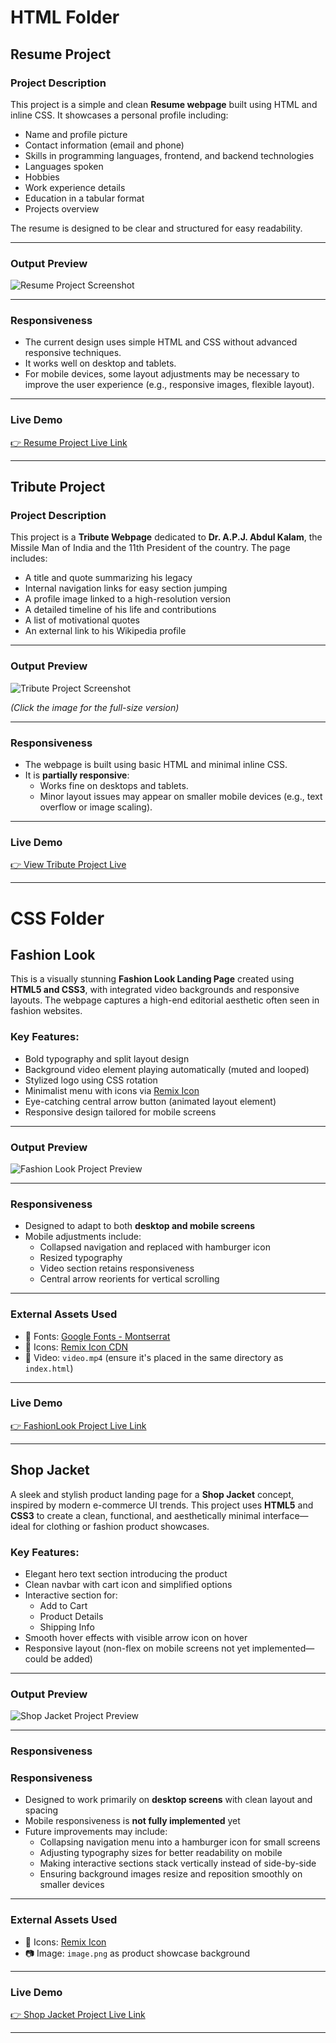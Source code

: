 # HTML Folder


## Resume Project

### Project Description

This project is a simple and clean **Resume webpage** built using HTML and inline CSS. It showcases a personal profile including:

- Name and profile picture
- Contact information (email and phone)
- Skills in programming languages, frontend, and backend technologies
- Languages spoken
- Hobbies
- Work experience details
- Education in a tabular format
- Projects overview

The resume is designed to be clear and structured for easy readability.

---

### Output Preview

![Resume Project Screenshot](./00.Source/01_HTML_Resume.png)

---

### Responsiveness

- The current design uses simple HTML and CSS without advanced responsive techniques.
- It works well on desktop and tablets.
- For mobile devices, some layout adjustments may be necessary to improve the user experience (e.g., responsive images, flexible layout).

---

### Live Demo


<a href="https://resume-by-html.netlify.app/" target="_blank">👉 Resume Project Live Link</a>

---



## Tribute Project

### Project Description

This project is a **Tribute Webpage** dedicated to **Dr. A.P.J. Abdul Kalam**, the Missile Man of India and the 11th President of the country. The page includes:

- A title and quote summarizing his legacy
- Internal navigation links for easy section jumping
- A profile image linked to a high-resolution version
- A detailed timeline of his life and contributions
- A list of motivational quotes
- An external link to his Wikipedia profile

---

### Output Preview

![Tribute Project Screenshot](./00.Source/01_HTML_Tribute.png)

*(Click the image for the full-size version)*

---

### Responsiveness

- The webpage is built using basic HTML and minimal inline CSS.
- It is **partially responsive**:
  - Works fine on desktops and tablets.
  - Minor layout issues may appear on smaller mobile devices (e.g., text overflow or image scaling).

---

### Live Demo

<a href="https://tribute-apjkalam.netlify.app/" target="_blank">👉 View Tribute Project Live</a>

---

# CSS Folder


## Fashion Look

This is a visually stunning **Fashion Look Landing Page** created using **HTML5 and CSS3**, with integrated video backgrounds and responsive layouts. The webpage captures a high-end editorial aesthetic often seen in fashion websites.

### Key Features:

- Bold typography and split layout design
- Background video element playing automatically (muted and looped)
- Stylized logo using CSS rotation
- Minimalist menu with icons via [Remix Icon](https://remixicon.com/)
- Eye-catching central arrow button (animated layout element)
- Responsive design tailored for mobile screens

---

### Output Preview

![Fashion Look Project Preview](./00.Source/02_CSS_FashionLook.png)


---

### Responsiveness

- Designed to adapt to both **desktop and mobile screens**
- Mobile adjustments include:
  - Collapsed navigation and replaced with hamburger icon
  - Resized typography
  - Video section retains responsiveness
  - Central arrow reorients for vertical scrolling

---

### External Assets Used

- 🎨 Fonts: [Google Fonts - Montserrat](https://fonts.google.com/specimen/Montserrat)
- 🧩 Icons: [Remix Icon CDN](https://remixicon.com/)
- 🎥 Video: `video.mp4` (ensure it's placed in the same directory as `index.html`)

---


### Live Demo


<a href="https://fashionlook.netlify.app/" target="_blank">👉 FashionLook Project Live Link</a>

---
## Shop Jacket

A sleek and stylish product landing page for a **Shop Jacket** concept, inspired by modern e-commerce UI trends. This project uses **HTML5** and **CSS3** to create a clean, functional, and aesthetically minimal interface—ideal for clothing or fashion product showcases.

### Key Features:

- Elegant hero text section introducing the product
- Clean navbar with cart icon and simplified options
- Interactive section for:
  - Add to Cart
  - Product Details
  - Shipping Info
- Smooth hover effects with visible arrow icon on hover
- Responsive layout (non-flex on mobile screens not yet implemented—could be added)

---

### Output Preview

![Shop Jacket Project Preview](./00.Source/02_CSS_ShopJacket.png)


---

### Responsiveness

### Responsiveness

- Designed to work primarily on **desktop screens** with clean layout and spacing  
- Mobile responsiveness is **not fully implemented** yet  
- Future improvements may include:  
  - Collapsing navigation menu into a hamburger icon for small screens  
  - Adjusting typography sizes for better readability on mobile  
  - Making interactive sections stack vertically instead of side-by-side  
  - Ensuring background images resize and reposition smoothly on smaller devices  

---

### External Assets Used

- 🧩 Icons: [Remix Icon](https://remixicon.com/)
- 📷 Image: `image.png` as product showcase background

---


### Live Demo


<a href="https://jacket-shoping.netlify.app/" target="_blank">👉 Shop Jacket Project Live Link</a>

---












